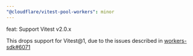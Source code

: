 ```yaml
---
"@cloudflare/vitest-pool-workers": minor
---
```


feat: Support Vitest v2.0.x

This drops support for Vitest@1, due to the issues described in [workers-sdk#6071](https://github.com/cloudflare/workers-sdk/issues/6071)
